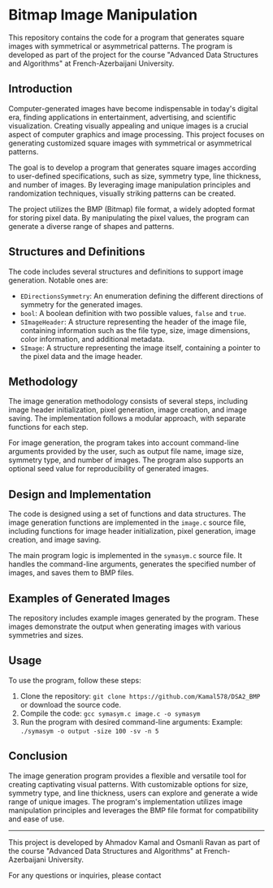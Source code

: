 # Bitmap Image Manipulation

This repository contains the code for a program that generates square images with symmetrical or asymmetrical patterns. The program is developed as part of the project for the course "Advanced Data Structures and Algorithms" at French-Azerbaijani University.

## Introduction

Computer-generated images have become indispensable in today's digital era, finding applications in entertainment, advertising, and scientific visualization. Creating visually appealing and unique images is a crucial aspect of computer graphics and image processing. This project focuses on generating customized square images with symmetrical or asymmetrical patterns.

The goal is to develop a program that generates square images according to user-defined specifications, such as size, symmetry type, line thickness, and number of images. By leveraging image manipulation principles and randomization techniques, visually striking patterns can be created.

The project utilizes the BMP (Bitmap) file format, a widely adopted format for storing pixel data. By manipulating the pixel values, the program can generate a diverse range of shapes and patterns.

## Structures and Definitions

The code includes several structures and definitions to support image generation. Notable ones are:

- `EDirectionsSymmetry`: An enumeration defining the different directions of symmetry for the generated images.
- `bool`: A boolean definition with two possible values, `false` and `true`.
- `SImageHeader`: A structure representing the header of the image file, containing information such as the file type, size, image dimensions, color information, and additional metadata.
- `SImage`: A structure representing the image itself, containing a pointer to the pixel data and the image header.

## Methodology

The image generation methodology consists of several steps, including image header initialization, pixel generation, image creation, and image saving. The implementation follows a modular approach, with separate functions for each step.

For image generation, the program takes into account command-line arguments provided by the user, such as output file name, image size, symmetry type, and number of images. The program also supports an optional seed value for reproducibility of generated images.

## Design and Implementation

The code is designed using a set of functions and data structures. The image generation functions are implemented in the `image.c` source file, including functions for image header initialization, pixel generation, image creation, and image saving.

The main program logic is implemented in the `symasym.c` source file. It handles the command-line arguments, generates the specified number of images, and saves them to BMP files.

## Examples of Generated Images

The repository includes example images generated by the program. These images demonstrate the output when generating images with various symmetries and sizes.

## Usage

To use the program, follow these steps:

1. Clone the repository: `git clone https://github.com/Kamal578/DSA2_BMP` or download the source code.
2. Compile the code: `gcc symasym.c image.c -o symasym`
3. Run the program with desired command-line arguments: Example: `./symasym -o output -size 100 -sv -n 5`

## Conclusion

The image generation program provides a flexible and versatile tool for creating captivating visual patterns. With customizable options for size, symmetry type, and line thickness, users can explore and generate a wide range of unique images. The program's implementation utilizes image manipulation principles and leverages the BMP file format for compatibility and ease of use.

---

This project is developed by Ahmadov Kamal and Osmanli Ravan as part of the course "Advanced Data Structures and Algorithms" at French-Azerbaijani University.

For any questions or inquiries, please contact
